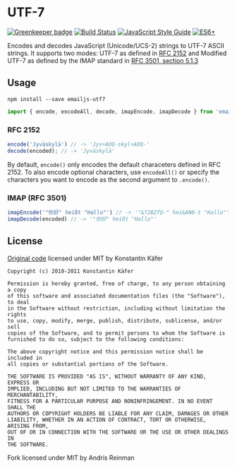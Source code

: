 # UTF-7

[![Greenkeeper badge](https://badges.greenkeeper.io/emailjs/emailjs-utf7.svg)](https://greenkeeper.io/) [![Build Status](https://travis-ci.org/emailjs/emailjs-utf7.png?branch=master)](https://travis-ci.org/emailjs/emailjs-utf7) [![JavaScript Style Guide](https://img.shields.io/badge/code_style-standard-brightgreen.svg)](https://standardjs.com)  [![ES6+](https://camo.githubusercontent.com/567e52200713e0f0c05a5238d91e1d096292b338/68747470733a2f2f696d672e736869656c64732e696f2f62616467652f65732d362b2d627269676874677265656e2e737667)](https://kangax.github.io/compat-table/es6/)

Encodes and decodes JavaScript (Unicode/UCS-2) strings to UTF-7 ASCII strings. It supports two modes: UTF-7 as defined in [RFC 2152](http://tools.ietf.org/html/rfc2152) and Modified UTF-7 as defined by the IMAP standard in [RFC 3501, section 5.1.3](http://tools.ietf.org/html/rfc3501#section-5.1.3)

## Usage

```
npm install --save emailjs-utf7
```

```javascript
import { encode, encodeAll, decode, imapEncode, imapDecode } from 'emailjs-utf7'
```


### RFC 2152

```javascript
encode('Jyväskylä') // -> 'Jyv+AOQ-skyl+AOQ-'
decode(encoded); // -> 'Jyväskylä'
```

By default, `encode()` only encodes the default characeters defined in RFC 2152. To also encode optional characters, use `encodeAll()` or specify the characters you want to encode as the second argument to `.encode()`.

### IMAP (RFC 3501)

```javascript
imapEncode('"你好" heißt "Hallo"') // -> '"&T2BZfQ-" hei&AN8-t "Hallo"'
imapDecode(encoded) // -> '"你好" heißt "Hallo"'
```

## License

[Original code](https://github.com/kkaefer/utf7) licensed under MIT by Konstantin Käfer

```
Copyright (c) 2010-2011 Konstantin Käfer

Permission is hereby granted, free of charge, to any person obtaining a copy
of this software and associated documentation files (the "Software"), to deal
in the Software without restriction, including without limitation the rights
to use, copy, modify, merge, publish, distribute, sublicense, and/or sell
copies of the Software, and to permit persons to whom the Software is
furnished to do so, subject to the following conditions:

The above copyright notice and this permission notice shall be included in
all copies or substantial portions of the Software.

THE SOFTWARE IS PROVIDED "AS IS", WITHOUT WARRANTY OF ANY KIND, EXPRESS OR
IMPLIED, INCLUDING BUT NOT LIMITED TO THE WARRANTIES OF MERCHANTABILITY,
FITNESS FOR A PARTICULAR PURPOSE AND NONINFRINGEMENT. IN NO EVENT SHALL THE
AUTHORS OR COPYRIGHT HOLDERS BE LIABLE FOR ANY CLAIM, DAMAGES OR OTHER
LIABILITY, WHETHER IN AN ACTION OF CONTRACT, TORT OR OTHERWISE, ARISING FROM,
OUT OF OR IN CONNECTION WITH THE SOFTWARE OR THE USE OR OTHER DEALINGS IN
THE SOFTWARE.
```

Fork licensed under MIT by Andris Reinman
